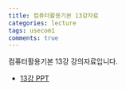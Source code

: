 ```yaml
---
title: 컴퓨터활용기본 13강자료
categories: lecture
tags: usecom1
comments: true
---
```

 
컴퓨터활용기본 13강 강의자료입니다.

- [13강 PPT](https://dl.dropbox.com/s/x6dt86efymrmgzo/13.pptx?dl=1)
